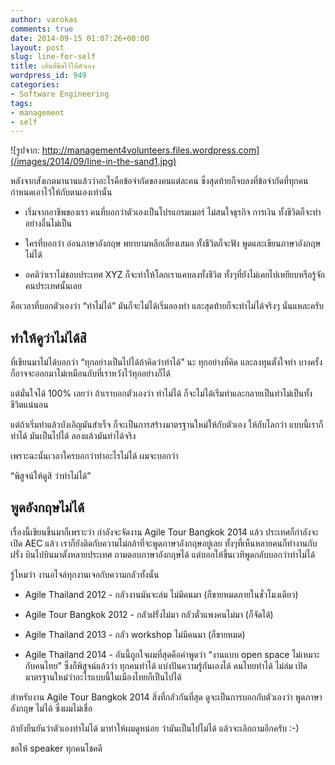 ```yaml
---
author: varokas
comments: true
date: 2014-09-15 01:07:26+00:00
layout: post
slug: line-for-self
title: เส้นที่ขีดไว้ให้ตัวเอง
wordpress_id: 949
categories:
- Software Engineering
tags:
- management
- self
---
```


![รูปจาก: http://management4volunteers.files.wordpress.com](/images/2014/09/line-in-the-sand1.jpg)

หลังจากสังเกตมานานแล้วว่าอะไรคือข้อจำกัดของคนแต่ละคน ซึ่งสุดท้ายก็จบลงที่ข้อจำกัดที่ทุกคนกำหนดเอาไว้ให้กับตนเองเท่านั้น





  * เริ่มจากอาชีพของเรา คนที่บอกว่าตัวเองเป็นโปรแกรมเมอร์ ไม่สนใจธุรกิจ การเงิน ทั้งชีวิตก็จะทำอย่างอื่นไม่เป็น


  * ใครที่บอกว่า อ่อนภาษาอังกฤษ พยายามหลีกเลี่ยงเสมอ ทั้งชีวิตก็จะฟัง พูดและเขียนภาษาอังกฤษไม่ได้


  * อคติว่าเราไม่ชอบประเทศ​ XYZ ก็จะทำให้โลกเราแคบลงทั้งชีวิต ทั้งๆที่ยังไม่เคยไปเหยียบหรือรู้จักคนประเทศนั้นเลย



คือเวลาที่บอกตัวเองว่า “ทำไม่ได้” มันก็จะไม่ได้เริ่มลองทำ และสุดท้ายก็จะทำไม่ได้จริงๆ นั่นแหละครับ

<!--more-->



## ทำให้ดูว่าไม่ได้สิ



ที่เขียนมาไม่ได้บอกว่า “ทุกอย่างเป็นไปได้ถ้าคิดว่าทำได้” นะ ทุกอย่างที่คิด และลงทุนตั้งใจทำ บางครั้งก็อาจจะออกมาไม่เหมือนกับที่เราหวังไว้ทุกอย่างก็ได้

แต่มั่นใจได้ 100% เลยว่า ถ้าเราบอกตัวเองว่า ทำไม่ได้ ก็จะไม่ได้เริ่มทำและกลายเป็นทำไม่เป็นทั้งชีวิตแน่นอน

แต่ถ้าเริ่มทำแล้วบังเอิญมันสำเร็จ ก็จะเป็นการสร้างมาตรฐานใหม่ให้กับตัวเอง ให้กับโลกว่า แบบนี้เราก็ทำได้ มันเป็นไปได้ ลองแล้วมันทำได้จริง

เพราะฉะนั้นเวลาใครบอกว่าทำอะไรไม่ได้ ผมจะบอกว่า

“พิสูจน์ให้ดูสิ ว่าทำไม่ได้”



## พูดอังกฤษไม่ได้



เรื่องนี้เขียนขึ้นมาก็เพราะว่า กำลังจะจัดงาน Agile Tour Bangkok 2014 แล้ว ประเทศก็กำลังจะเปิด AEC แล้ว เราก็ยังติดกับความไม่กล้าที่จะพูดภาษาอังกฤษอยู่เลย ทั้งๆที่เห็นหลายคนก็ทำงานกับฝรั่ง บินไปบินมาตั้งหลายประเทศ ถามตอบภาษาอังกฤษได้ แต่บอกให้ขึ้นเวทีพูดกลับบอกว่าทำไม่ได้

รู้ไหมว่า งานอไจล์ทุกงานเจอกับความกลัวทั้งนั้น





  * Agile Thailand 2012 - กลัวงานมันจะล่ม ไม่มีคนมา (ก็ขายหมดภายในชั่วโมงเดียว)


  * Agile Tour Bangkok 2012 - กลัวฝรั่งไม่มา กลัวตั๋วแพงคนไม่มา (ก็จัดได้)


  * Agile Thailand 2013 - กลัว workshop ไม่มีคนมา (ก็ขายหมด)


  * Agile Thailand 2014 - อันนี้ถูกใจผมที่สุดคือคำพูดว่า “งานแบบ open space ไม่เหมาะกับคนไทย” ซึ่งก็พิสูจน์แล้วว่า ทุกคนทำได้ แบ่งปันความรู้กันเองได้ คนไทยทำได้ ไม่ล่ม เปิดมาตรฐานใหม่ว่าอะไรแบบนี้ในเมืองไทยก็เป็นไปได้



สำหรับงาน Agile Tour Bangkok 2014 สิ่งที่กลัวกันที่สุด ดูจะเป็นการบอกกับตัวเองว่า พูดภาษาอังกฤษ ไม่ได้ ซึ่งผมไม่เชื่อ

ถ้ายังยืนยันว่าตัวเองทำไม่ได้ มาทำให้ผมดูหน่อย ว่ามันเป็นไปไม่ได้ แล้วจะเลิกถามอีกครับ :-)

ขอให้ speaker ทุกคนโชคดี
